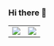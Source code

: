 ### Hi there 👋

<!--
**haowz/haowz** is a ✨ _special_ ✨ repository because its `README.md` (this file) appears on your GitHub profile.

Here are some ideas to get you started:

- 🔭 I’m currently working on ...
- 🌱 I’m currently learning ...
- 👯 I’m looking to collaborate on ...
- 🤔 I’m looking for help with ...
- 💬 Ask me about ...
- 📫 How to reach me: ...
- 😄 Pronouns: ...
- ⚡ Fun fact: ...
-->


<table>
    <tr>
        <td >
            <center><img src="https://github-readme-stats.vercel.app/api?username=haowz&show_icons=true&hide_border=true&theme=chartreuse-dark" ></center>
        </td>
        <td >
            <center><img src="https://github-readme-stats.vercel.app/api?username=haowz&show_icons=true&hide_border=true&theme=highcontrast" ></center>
        </td>
    </tr>
</table>

